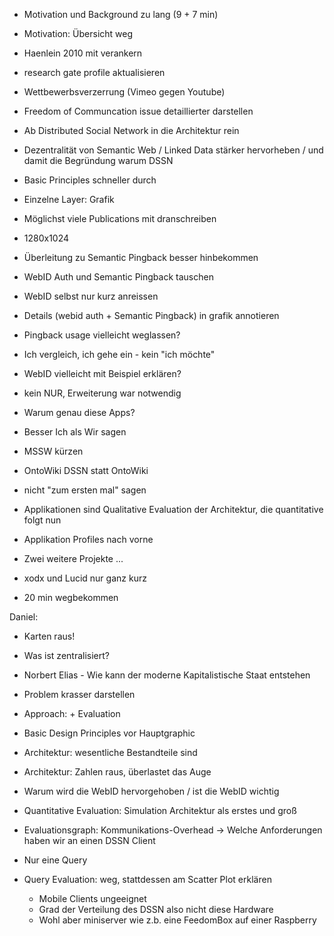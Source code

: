- Motivation und Background zu lang (9 + 7 min)
- Motivation: Übersicht weg
- Haenlein 2010 mit verankern
- research gate profile aktualisieren
- Wettbewerbsverzerrung (Vimeo gegen Youtube)
- Freedom of Communcation issue detaillierter darstellen
- Ab Distributed Social Network in die Architektur rein
- Dezentralität von Semantic Web / Linked Data stärker hervorheben / und damit
  die Begründung warum DSSN
- Basic Principles schneller durch
- Einzelne Layer: Grafik 
- Möglichst viele Publications mit dranschreiben 
- 1280x1024
- Überleitung zu Semantic Pingback besser hinbekommen
- WebID Auth und Semantic Pingback tauschen
- WebID selbst nur kurz anreissen
- Details (webid auth + Semantic Pingback) in grafik annotieren
- Pingback usage vielleicht weglassen?
- Ich vergleich, ich gehe ein - kein "ich möchte"
- WebID vielleicht mit Beispiel erklären?
- kein NUR, Erweiterung war notwendig

- Warum genau diese Apps?
- Besser Ich als Wir sagen
- MSSW kürzen
- OntoWiki DSSN statt OntoWiki
- nicht "zum ersten mal" sagen

- Applikationen sind Qualitative Evaluation der Architektur, die quantitative
  folgt nun
- Applikation Profiles nach vorne

- Zwei weitere Projekte ...
- xodx und Lucid nur ganz kurz

- 20 min wegbekommen

Daniel:
- Karten raus!
- Was ist zentralisiert?
- Norbert Elias - Wie kann der moderne Kapitalistische Staat entstehen
- Problem krasser darstellen

- Approach: + Evaluation
- Basic Design Principles vor Hauptgraphic

- Architektur: wesentliche Bestandteile sind
- Architektur: Zahlen raus, überlastet das Auge
- Warum wird die WebID hervorgehoben / ist die WebID wichtig

- Quantitative Evaluation: Simulation Architektur als erstes und groß
- Evaluationsgraph: Kommunikations-Overhead -> Welche Anforderungen haben wir
  an einen DSSN Client
- Nur eine Query
- Query Evaluation: weg, stattdessen am Scatter Plot erklären
    - Mobile Clients ungeeignet
    - Grad der Verteilung des DSSN also nicht diese Hardware
    - Wohl aber miniserver wie z.b. eine FeedomBox auf einer Raspberry


